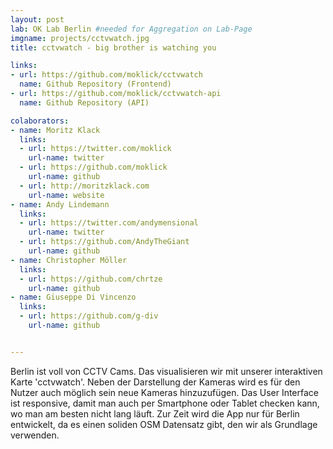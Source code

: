 ```yaml
---
layout: post
lab: OK Lab Berlin #needed for Aggregation on Lab-Page
imgname: projects/cctvwatch.jpg
title: cctvwatch - big brother is watching you

links:
- url: https://github.com/moklick/cctvwatch
  name: Github Repository (Frontend)
- url: https://github.com/moklick/cctvwatch-api
  name: Github Repository (API)

colaborators:
- name: Moritz Klack
  links:
  - url: https://twitter.com/moklick
    url-name: twitter
  - url: https://github.com/moklick
    url-name: github
  - url: http://moritzklack.com
    url-name: website
- name: Andy Lindemann
  links:
  - url: https://twitter.com/andymensional
    url-name: twitter
  - url: https://github.com/AndyTheGiant
    url-name: github
- name: Christopher Möller 
  links:
  - url: https://github.com/chrtze
    url-name: github
- name: Giuseppe Di Vincenzo 
  links:
  - url: https://github.com/g-div
    url-name: github


---
```


Berlin ist voll von CCTV Cams. Das visualisieren wir mit unserer interaktiven Karte 'cctvwatch'.
Neben der Darstellung der Kameras wird es für den Nutzer auch möglich sein neue Kameras hinzuzufügen. Das User Interface ist responsive, damit man auch per Smartphone oder Tablet checken kann, wo man am besten nicht lang läuft. Zur Zeit wird die App nur für Berlin entwickelt, da es einen soliden OSM Datensatz gibt, den wir als Grundlage verwenden.

